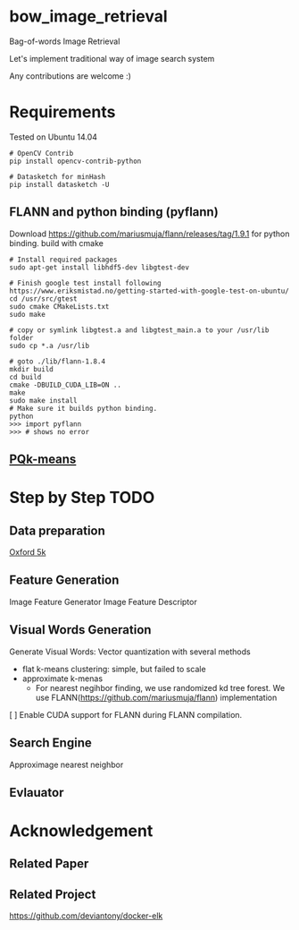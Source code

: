 # bow_image_retrieval
Bag-of-words Image Retrieval

Let's implement traditional way of image search system

Any contributions are welcome :)

# Requirements

Tested on Ubuntu 14.04

```
# OpenCV Contrib
pip install opencv-contrib-python

# Datasketch for minHash
pip install datasketch -U
```

## FLANN and python binding (pyflann)

Download https://github.com/mariusmuja/flann/releases/tag/1.9.1 for python binding. 
build with cmake
```
# Install required packages 
sudo apt-get install libhdf5-dev libgtest-dev

# Finish google test install following https://www.eriksmistad.no/getting-started-with-google-test-on-ubuntu/
cd /usr/src/gtest
sudo cmake CMakeLists.txt
sudo make
 
# copy or symlink libgtest.a and libgtest_main.a to your /usr/lib folder
sudo cp *.a /usr/lib

# goto ./lib/flann-1.8.4
mkdir build
cd build
cmake -DBUILD_CUDA_LIB=ON ..
make
sudo make install
# Make sure it builds python binding. 
python
>>> import pyflann
>>> # shows no error
```

## [PQk-means](https://github.com/DwangoMediaVillage/pqkmeans)




# Step by Step TODO

## Data preparation 
[Oxford 5k](http://www.robots.ox.ac.uk/~vgg/data/oxbuildings/)

## Feature Generation
Image Feature Generator
Image Feature Descriptor

## Visual Words Generation
Generate Visual Words: Vector quantization with several methods
* flat k-means clustering: simple, but failed to scale
* approximate k-menas 
    * For nearest negihbor finding, we use randomized kd tree forest. We use FLANN(https://github.com/mariusmuja/flann) implementation

[ ] Enable CUDA support for FLANN during FLANN compilation. 

## Search Engine
Approximage nearest neighbor

## Evlauator


# Acknowledgement

## Related Paper

## Related Project
https://github.com/deviantony/docker-elk

